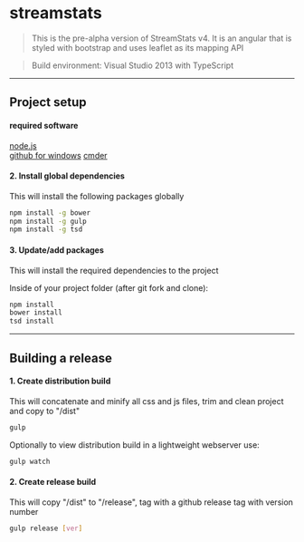 # streamstats

> This is the pre-alpha version of StreamStats v4.  It is an angular that is styled with bootstrap and uses leaflet as its mapping API

> Build environment: Visual Studio 2013 with TypeScript

------

## Project setup

#### required software
[node.js](http://nodejs.org)  
[github for windows](https://windows.github.com/) 
[cmder](http://gooseberrycreative.com/cmder/)

#### 2.  Install global dependencies
This will install the following packages globally

```bash
npm install -g bower
npm install -g gulp
npm install -g tsd
```

#### 3.  Update/add packages
This will install the required dependencies to the project

Inside of your project folder (after git fork and clone):
```bash
npm install
bower install
tsd install
```

------

## Building a release

#### 1.  Create distribution build
This will concatenate and minify all css and js files, trim and clean project and copy to "/dist"

```bash
gulp
```

Optionally to view distribution build in a lightweight webserver use:
```bash
gulp watch
```

#### 2.  Create release build
This will copy "/dist" to "/release", tag with a github release tag with version number

```bash
gulp release [ver]
```